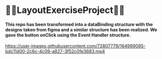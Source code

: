 
# 💜💜LayoutExerciseProject💜💜

#### This repo has been transformed into a dataBinding structure with the designs taken from figma and a similar structure has been realized. We gave the button onClick using the Event Handler structure.

https://user-images.githubusercontent.com/72807779/164999095-bdc11d00-2c6c-4c09-a827-3f52c0fe3683.mp4

